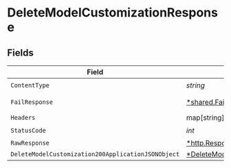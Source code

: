 # DeleteModelCustomizationResponse


## Fields

| Field                                                                                                                | Type                                                                                                                 | Required                                                                                                             | Description                                                                                                          |
| -------------------------------------------------------------------------------------------------------------------- | -------------------------------------------------------------------------------------------------------------------- | -------------------------------------------------------------------------------------------------------------------- | -------------------------------------------------------------------------------------------------------------------- |
| `ContentType`                                                                                                        | *string*                                                                                                             | :heavy_check_mark:                                                                                                   | N/A                                                                                                                  |
| `FailResponse`                                                                                                       | [*shared.FailResponse](../../models/shared/failresponse.md)                                                          | :heavy_minus_sign:                                                                                                   | Bad Request                                                                                                          |
| `Headers`                                                                                                            | map[string][]*string*                                                                                                | :heavy_minus_sign:                                                                                                   | N/A                                                                                                                  |
| `StatusCode`                                                                                                         | *int*                                                                                                                | :heavy_check_mark:                                                                                                   | N/A                                                                                                                  |
| `RawResponse`                                                                                                        | [*http.Response](https://pkg.go.dev/net/http#Response)                                                               | :heavy_minus_sign:                                                                                                   | N/A                                                                                                                  |
| `DeleteModelCustomization200ApplicationJSONObject`                                                                   | [*DeleteModelCustomization200ApplicationJSON](../../models/operations/deletemodelcustomization200applicationjson.md) | :heavy_minus_sign:                                                                                                   | N/A                                                                                                                  |